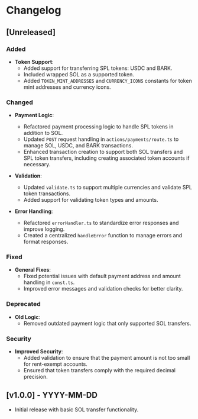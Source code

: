 # Changelog

## [Unreleased]

### Added
- **Token Support**:
  - Added support for transferring SPL tokens: USDC and BARK.
  - Included wrapped SOL as a supported token.
  - Added `TOKEN_MINT_ADDRESSES` and `CURRENCY_ICONS` constants for token mint addresses and currency icons.

### Changed
- **Payment Logic**:
  - Refactored payment processing logic to handle SPL tokens in addition to SOL.
  - Updated `POST` request handling in `actions/payments/route.ts` to manage SOL, USDC, and BARK transactions.
  - Enhanced transaction creation to support both SOL transfers and SPL token transfers, including creating associated token accounts if necessary.

- **Validation**:
  - Updated `validate.ts` to support multiple currencies and validate SPL token transactions.
  - Added support for validating token types and amounts.

- **Error Handling**:
  - Refactored `errorHandler.ts` to standardize error responses and improve logging.
  - Created a centralized `handleError` function to manage errors and format responses.

### Fixed
- **General Fixes**:
  - Fixed potential issues with default payment address and amount handling in `const.ts`.
  - Improved error messages and validation checks for better clarity.

### Deprecated
- **Old Logic**:
  - Removed outdated payment logic that only supported SOL transfers.

### Security
- **Improved Security**:
  - Added validation to ensure that the payment amount is not too small for rent-exempt accounts.
  - Ensured that token transfers comply with the required decimal precision.

## [v1.0.0] - YYYY-MM-DD

- Initial release with basic SOL transfer functionality.

